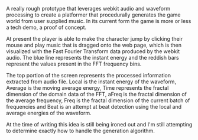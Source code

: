 A really rough prototype that leverages webkit audio and waveform processing to create a platformer that procedurally generates the game world from user supplied music. In its current form the game is more or less a tech demo, a proof of concept.

At present the player is able to make the character jump by clicking their mouse and play music that is dragged onto the web page, which is then visualized with the Fast Fourier Transform data produced by the webkit audio. The blue line represents the instant energy and the reddish bars represent the values present in the FFT frequency bins.

The top portion of the screen represents the processed information extracted from audio file. Local is the instant energy of the waveform, Average is the moving average energy, Time represents the fractal dimension of the domain data of the FFT, aFreq is the fractal dimension of the average frequency, Freq is the fractal dimension of the current batch of frequencies and Beat is an attempt at beat detection using the local and average energies of the waveform.

At the time of writing this idea is still being ironed out and I'm still attempting to determine exactly how to handle the generation algorithm.